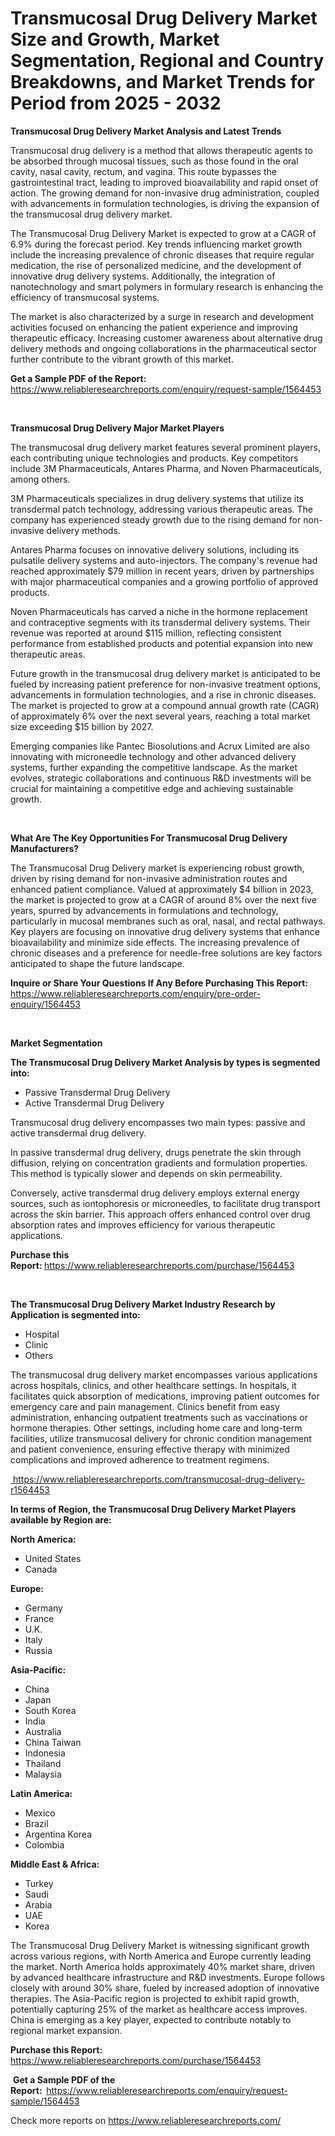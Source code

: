 <p><h1>Transmucosal Drug Delivery Market Size and Growth, Market Segmentation, Regional and Country Breakdowns, and Market Trends for Period from 2025 -  2032</h1></p><p><strong>Transmucosal Drug Delivery Market Analysis and Latest Trends</strong></p>
<p><p>Transmucosal drug delivery is a method that allows therapeutic agents to be absorbed through mucosal tissues, such as those found in the oral cavity, nasal cavity, rectum, and vagina. This route bypasses the gastrointestinal tract, leading to improved bioavailability and rapid onset of action. The growing demand for non-invasive drug administration, coupled with advancements in formulation technologies, is driving the expansion of the transmucosal drug delivery market.</p><p>The Transmucosal Drug Delivery Market is expected to grow at a CAGR of 6.9% during the forecast period. Key trends influencing market growth include the increasing prevalence of chronic diseases that require regular medication, the rise of personalized medicine, and the development of innovative drug delivery systems. Additionally, the integration of nanotechnology and smart polymers in formulary research is enhancing the efficiency of transmucosal systems.</p><p>The market is also characterized by a surge in research and development activities focused on enhancing the patient experience and improving therapeutic efficacy. Increasing customer awareness about alternative drug delivery methods and ongoing collaborations in the pharmaceutical sector further contribute to the vibrant growth of this market.</p></p>
<p><strong>Get a Sample PDF of the Report:&nbsp;</strong> <a href="https://www.reliableresearchreports.com/enquiry/request-sample/1564453?utm_campaign=2665&utm_medium=2&utm_source=Github&utm_content=ia&utm_term=08032025&utm_id=transmucosal-drug-delivery">https://www.reliableresearchreports.com/enquiry/request-sample/1564453</a></p>
<p>&nbsp;</p>
<p><strong>Transmucosal Drug Delivery Major Market Players</strong></p>
<p><p>The transmucosal drug delivery market features several prominent players, each contributing unique technologies and products. Key competitors include 3M Pharmaceuticals, Antares Pharma, and Noven Pharmaceuticals, among others.</p><p>3M Pharmaceuticals specializes in drug delivery systems that utilize its transdermal patch technology, addressing various therapeutic areas. The company has experienced steady growth due to the rising demand for non-invasive delivery methods.</p><p>Antares Pharma focuses on innovative delivery solutions, including its pulsatile delivery systems and auto-injectors. The company's revenue had reached approximately $79 million in recent years, driven by partnerships with major pharmaceutical companies and a growing portfolio of approved products.</p><p>Noven Pharmaceuticals has carved a niche in the hormone replacement and contraceptive segments with its transdermal delivery systems. Their revenue was reported at around $115 million, reflecting consistent performance from established products and potential expansion into new therapeutic areas.</p><p>Future growth in the transmucosal drug delivery market is anticipated to be fueled by increasing patient preference for non-invasive treatment options, advancements in formulation technologies, and a rise in chronic diseases. The market is projected to grow at a compound annual growth rate (CAGR) of approximately 6% over the next several years, reaching a total market size exceeding $15 billion by 2027.</p><p>Emerging companies like Pantec Biosolutions and Acrux Limited are also innovating with microneedle technology and other advanced delivery systems, further expanding the competitive landscape. As the market evolves, strategic collaborations and continuous R&D investments will be crucial for maintaining a competitive edge and achieving sustainable growth.</p></p>
<p>&nbsp;</p>
<p><strong>What Are The Key Opportunities For Transmucosal Drug Delivery Manufacturers?</strong></p>
<p><p>The Transmucosal Drug Delivery market is experiencing robust growth, driven by rising demand for non-invasive administration routes and enhanced patient compliance. Valued at approximately $4 billion in 2023, the market is projected to grow at a CAGR of around 8% over the next five years, spurred by advancements in formulations and technology, particularly in mucosal membranes such as oral, nasal, and rectal pathways. Key players are focusing on innovative drug delivery systems that enhance bioavailability and minimize side effects. The increasing prevalence of chronic diseases and a preference for needle-free solutions are key factors anticipated to shape the future landscape.</p></p>
<p><strong>Inquire or Share Your Questions If Any Before Purchasing This Report:</strong> <a href="https://www.reliableresearchreports.com/enquiry/pre-order-enquiry/1564453?utm_campaign=2665&utm_medium=2&utm_source=Github&utm_content=ia&utm_term=08032025&utm_id=transmucosal-drug-delivery">https://www.reliableresearchreports.com/enquiry/pre-order-enquiry/1564453</a></p>
<p>&nbsp;</p>
<p><strong>Market Segmentation</strong></p>
<p><strong>The Transmucosal Drug Delivery Market Analysis by types is segmented into:</strong></p>
<p><ul><li>Passive Transdermal Drug Delivery</li><li>Active Transdermal Drug Delivery</li></ul></p>
<p><p>Transmucosal drug delivery encompasses two main types: passive and active transdermal drug delivery. </p><p>In passive transdermal drug delivery, drugs penetrate the skin through diffusion, relying on concentration gradients and formulation properties. This method is typically slower and depends on skin permeability.</p><p>Conversely, active transdermal drug delivery employs external energy sources, such as iontophoresis or microneedles, to facilitate drug transport across the skin barrier. This approach offers enhanced control over drug absorption rates and improves efficiency for various therapeutic applications.</p></p>
<p><strong>Purchase this Report:&nbsp;</strong><a href="https://www.reliableresearchreports.com/purchase/1564453?utm_campaign=2665&utm_medium=2&utm_source=Github&utm_content=ia&utm_term=08032025&utm_id=transmucosal-drug-delivery">https://www.reliableresearchreports.com/purchase/1564453</a></p>
<p>&nbsp;</p>
<p><strong>The Transmucosal Drug Delivery Market Industry Research by Application is segmented into:</strong></p>
<p><ul><li>Hospital</li><li>Clinic</li><li>Others</li></ul></p>
<p><p>The transmucosal drug delivery market encompasses various applications across hospitals, clinics, and other healthcare settings. In hospitals, it facilitates quick absorption of medications, improving patient outcomes for emergency care and pain management. Clinics benefit from easy administration, enhancing outpatient treatments such as vaccinations or hormone therapies. Other settings, including home care and long-term facilities, utilize transmucosal delivery for chronic condition management and patient convenience, ensuring effective therapy with minimized complications and improved adherence to treatment regimens.</p></p>
<p><a href="https://www.reliableresearchreports.com/transmucosal-drug-delivery-r1564453?utm_campaign=2665&utm_medium=2&utm_source=Github&utm_content=ia&utm_term=08032025&utm_id=transmucosal-drug-delivery">&nbsp;https://www.reliableresearchreports.com/transmucosal-drug-delivery-r1564453</a></p>
<p><strong>In terms of Region, the Transmucosal Drug Delivery Market Players available by Region are:</strong></p>
<p>
    <p> <strong> North America: </strong>
        <ul>
            <li>United States</li>
            <li>Canada</li>
        </ul>
        </p> 
    <p> <strong> Europe: </strong>
        <ul>
            <li>Germany</li>
            <li>France</li>
            <li>U.K.</li>
            <li>Italy</li>
            <li>Russia</li>
        </ul>
        </p> 
    <p> <strong> Asia-Pacific: </strong>
        <ul>
            <li>China</li>
            <li>Japan</li>
            <li>South Korea</li>
            <li>India</li>
            <li>Australia</li>
            <li>China Taiwan</li>
            <li>Indonesia</li>
            <li>Thailand</li>
            <li>Malaysia</li>
        </ul>
        </p> 
    <p> <strong> Latin America: </strong>
        <ul>
            <li>Mexico</li>
            <li>Brazil</li>
            <li>Argentina Korea</li>
            <li>Colombia</li>
        </ul>
        </p> 
    <p> <strong> Middle East & Africa: </strong>
        <ul>
            <li>Turkey</li>
            <li>Saudi</li>
            <li>Arabia</li>
            <li>UAE</li>
            <li>Korea</li>
        </ul>
    </p>
    </p>
<p><p>The Transmucosal Drug Delivery Market is witnessing significant growth across various regions, with North America and Europe currently leading the market. North America holds approximately 40% market share, driven by advanced healthcare infrastructure and R&D investments. Europe follows closely with around 30% share, fueled by increased adoption of innovative therapies. The Asia-Pacific region is projected to exhibit rapid growth, potentially capturing 25% of the market as healthcare access improves. China is emerging as a key player, expected to contribute notably to regional market expansion.</p></p>
<p><strong>Purchase this Report: </strong><a href="https://www.reliableresearchreports.com/purchase/1564453?utm_campaign=2665&utm_medium=2&utm_source=Github&utm_content=ia&utm_term=08032025&utm_id=transmucosal-drug-delivery">https://www.reliableresearchreports.com/purchase/1564453</a></p>
<p>&nbsp;<strong>Get a Sample PDF of the Report:&nbsp;&nbsp;</strong><a href="https://www.reliableresearchreports.com/enquiry/request-sample/1564453?utm_campaign=2665&utm_medium=2&utm_source=Github&utm_content=ia&utm_term=08032025&utm_id=transmucosal-drug-delivery">https://www.reliableresearchreports.com/enquiry/request-sample/1564453</a></p>
<p><strong></strong></p>
<p>Check more reports on <a href="https://www.reliableresearchreports.com/?utm_campaign=2665&utm_medium=2&utm_source=Github&utm_content=ia&utm_term=08032025&utm_id=transmucosal-drug-delivery">https://www.reliableresearchreports.com/</a></p>